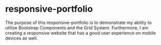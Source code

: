 # responsive-portfolio

The purpose of this responsive-portfolio is to demonstrate my ability to utilize Bootstrap Components and the Grid System. Furthermore, I am creating a responsive website that has a good user experience on mobile devices as well. 